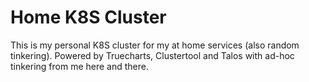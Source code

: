# Home K8S Cluster

This is my personal K8S cluster for my at home services (also random tinkering). Powered by Truecharts, Clustertool and Talos with ad-hoc tinkering from me here and there.
